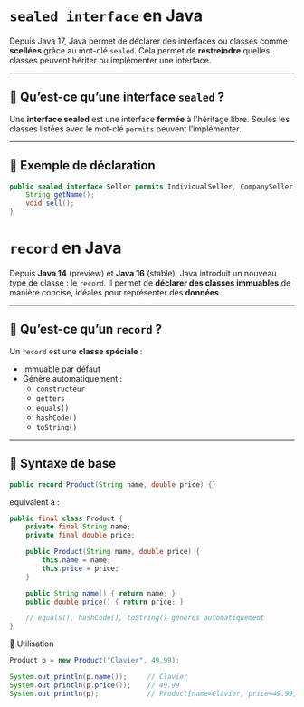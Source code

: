 # `sealed interface` en Java

Depuis Java 17, Java permet de déclarer des interfaces ou classes comme **scellées** grâce au mot-clé `sealed`. Cela permet de **restreindre** quelles classes peuvent hériter ou implémenter une interface.

---

## 🔹 Qu’est-ce qu’une interface `sealed` ?

Une **interface sealed** est une interface **fermée** à l'héritage libre. Seules les classes listées avec le mot-clé `permits` peuvent l’implémenter.

---

## 🔸 Exemple de déclaration

```java
public sealed interface Seller permits IndividualSeller, CompanySeller {
    String getName();
    void sell();
}
```

# `record` en Java

Depuis **Java 14** (preview) et **Java 16** (stable), Java introduit un nouveau type de classe : le `record`. Il permet de **déclarer des classes immuables** de manière concise, idéales pour représenter des **données**.

---

## 🔹 Qu’est-ce qu’un `record` ?

Un `record` est une **classe spéciale** :
- Immuable par défaut
- Génère automatiquement :
  - `constructeur`
  - `getters`
  - `equals()`
  - `hashCode()`
  - `toString()`

---

## 🔸 Syntaxe de base

```java
public record Product(String name, double price) {}
```
equivalent à :
```java
public final class Product {
    private final String name;
    private final double price;

    public Product(String name, double price) {
        this.name = name;
        this.price = price;
    }

    public String name() { return name; }
    public double price() { return price; }

    // equals(), hashCode(), toString() générés automatiquement
}
```
🔸 Utilisation
```java
Product p = new Product("Clavier", 49.99);

System.out.println(p.name());     // Clavier
System.out.println(p.price());    // 49.99
System.out.println(p);            // Product[name=Clavier, price=49.99]
 
```


